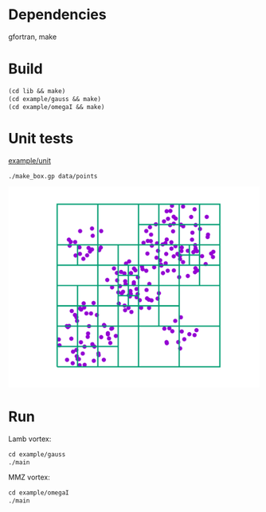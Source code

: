 # Dependencies

gfortran, make

# Build

    (cd lib && make)
    (cd example/gauss && make)
    (cd example/omegaI && make)

# Unit tests

  [example/unit](example/unit/)

    ./make_box.gp data/points

<p align="center"><img src="img/make_box.svg"/></p>

# Run

Lamb vortex:

    cd example/gauss
    ./main

MMZ vortex:

    cd example/omegaI
    ./main
